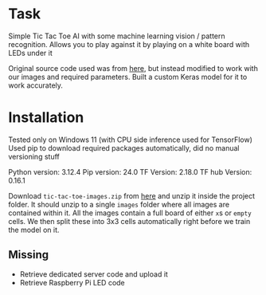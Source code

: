 # Task
Simple Tic Tac Toe AI with some machine learning vision / pattern recognition. Allows you to play against it by playing on a white board with LEDs under it

Original source code used was from [here](https://github.com/samyakmohelay/Dog-Breed-Image-Prediction), but instead modified to work with our images and required parameters. Built a custom Keras model for it to work accurately. 

# Installation
Tested only on Windows 11 (with CPU side inference used for TensorFlow)
Used pip to download required packages automatically, did no manual versioning stuff

Python version: 3.12.4
Pip version: 24.0
TF Version: 2.18.0
TF hub Version: 0.16.1

Download ``tic-tac-toe-images.zip`` from [here](https://drive.google.com/file/d/1zOzkzrH54HQYHtl2KO6aTReyYVQoxOM8/view?usp=drive_link) and unzip it inside the project folder. It should unzip to a single ``images`` folder where all images are contained within it. All the images contain a full board of either ``x``s or ``empty`` cells. We then split these into 3x3 cells automatically right before we train the model on it.

## Missing
* Retrieve dedicated server code and upload it
* Retrieve Raspberry Pi LED code